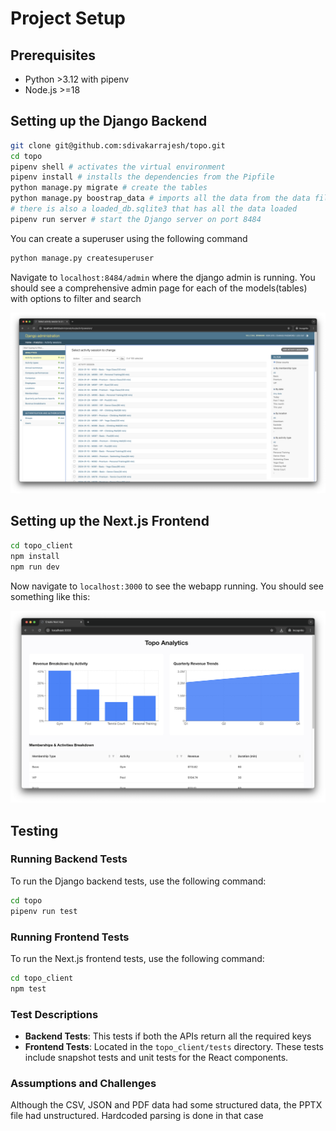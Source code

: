 # Project Setup

## Prerequisites

- Python >3.12 with pipenv
- Node.js >=18

## Setting up the Django Backend

```bash
git clone git@github.com:sdivakarrajesh/topo.git
cd topo
pipenv shell # activates the virtual environment
pipenv install # installs the dependencies from the Pipfile
python manage.py migrate # create the tables
python manage.py boostrap_data # imports all the data from the data files into DB tables
# there is also a loaded_db.sqlite3 that has all the data loaded
pipenv run server # start the Django server on port 8484
```

You can create a superuser using the following command

```bash
python manage.py createsuperuser
```

Navigate to `localhost:8484/admin` where the django admin is running. You should see a comprehensive admin page for each of the models(tables) with options to filter and search

![Screenshot](data/ss1.png)

## Setting up the Next.js Frontend

```bash
cd topo_client
npm install
npm run dev
```

Now navigate to `localhost:3000` to see the webapp running. You should see something like this:

![Screenshot](data/ss2.png)

## Testing

### Running Backend Tests

To run the Django backend tests, use the following command:

```bash
cd topo
pipenv run test
```

### Running Frontend Tests

To run the Next.js frontend tests, use the following command:

```bash
cd topo_client
npm test
```

### Test Descriptions

- **Backend Tests**: This tests if both the APIs return all the required keys
- **Frontend Tests**: Located in the `topo_client/tests` directory. These tests include snapshot tests and unit tests for the React components.


### Assumptions and Challenges

Although the CSV, JSON and PDF data had some structured data, the PPTX file had unstructured. Hardcoded parsing is done in that case